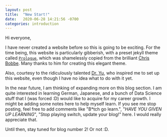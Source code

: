 ```yaml
---
layout: post
title:  "New Start!"
date:   2020-06-28 14:21:56 -0700
categories: introduction
---
```


Hi everyone,









I have never created a website before so this is going to be exciting. For the time being, this website is particularly gibberish, with a preset jekyll theme called [`Prologue`](https://github.com/chrisbobbe/jekyll-theme-prologue), which was shamelessly copied from the brilliant [Chris Bobbe](https://www.linkedin.com/in/chrisbobbe1995). Many thanks to him for creating this elegant theme.

Also, courtesy to the ridiculously talented [Dr. Yu](https://l.etranger.me/), who inspired me to set up this website, even though I have no idea what to do with it yet.

In the near future, I am thinking of expanding more on this blog section. I am quite interested in learning German, Japanese, and a bunch of Data Science stuff that I (was forced :D) would like to acquire for my career growth. I might be adding some notes here to help myself learn. If you see me stop posting, feel free to add comments like "B\*tch go learn.", "*HAVE YOU GIVEN UP LEARNING*", "Stop playing switch, update your blog!" here. I would really appreciate that.

Until then, stay tuned for blog number 2! Or not :D.

<!-- You’ll find this post in your `_posts` directory. Go ahead and edit it and re-build the site to see your changes. You can rebuild the site in many different ways, but the most common way is to run `jekyll serve`, which launches a web server and auto-regenerates your site when a file is updated.

Jekyll requires blog post files to be named according to the following format:

`YEAR-MONTH-DAY-title.MARKUP`

Where `YEAR` is a four-digit number, `MONTH` and `DAY` are both two-digit numbers, and `MARKUP` is the file extension representing the format used in the file. After that, include the necessary front matter. Take a look at the source for this post to get an idea about how it works.

Jekyll also offers powerful support for code snippets:

{% highlight ruby %}
def print_hi(name)
  puts "Hi, #{name}"
end
print_hi('Tom')
#=> prints 'Hi, Tom' to STDOUT.
{% endhighlight %}

Check out the [Jekyll docs][jekyll-docs] for more info on how to get the most out of Jekyll. File all bugs/feature requests at [Jekyll’s GitHub repo][jekyll-gh]. If you have questions, you can ask them on [Jekyll Talk][jekyll-talk].

[jekyll-docs]: https://jekyllrb.com/docs/home
[jekyll-gh]:   https://github.com/jekyll/jekyll
[jekyll-talk]: https://talk.jekyllrb.com/ -->
